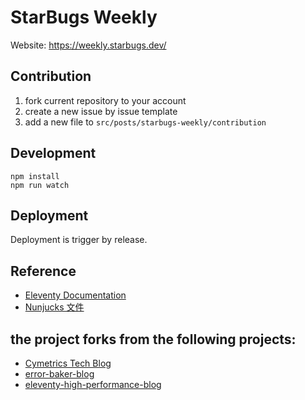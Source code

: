 # StarBugs Weekly

Website: https://weekly.starbugs.dev/

## Contribution

1. fork current repository to your account
2. create a new issue by issue template
3. add a new file to `src/posts/starbugs-weekly/contribution`

## Development

```
npm install
npm run watch
```
## Deployment 

Deployment is trigger by release.

## Reference

- [Eleventy Documentation](https://www.11ty.dev/docs/collections/)
- [Nunjucks 文件](https://mozilla.github.io/nunjucks/templating.html)

## the project forks from the following projects: 

- [Cymetrics Tech Blog](https://github.com/cymetrics/blog)
- [error-baker-blog](https://github.com/Lidemy/error-baker-blog) 
- [eleventy-high-performance-blog](https://github.com/google/eleventy-high-performance-blog)
